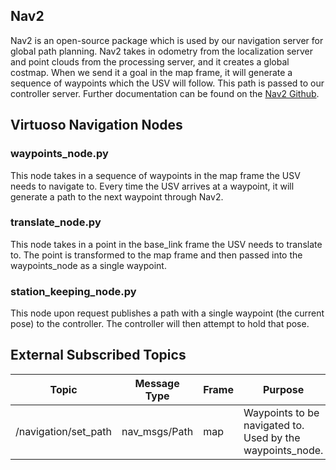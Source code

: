 
## Nav2

Nav2 is an open-source package which is used by our navigation server for global path planning. Nav2 takes in odometry from the localization server and point clouds from the processing server, and it creates a global costmap. When we send it a goal in the map frame, it will generate a sequence of waypoints which the USV will follow. This path is passed to our controller server. Further documentation can be found on the [Nav2 Github](https://github.com/ros-planning/navigation2). 

## Virtuoso Navigation Nodes

### waypoints_node.py
This node takes in a sequence of waypoints in the map frame the USV needs to navigate to. Every time the USV arrives at a waypoint, it will generate a path to the next waypoint through Nav2. 

### translate_node.py
This node takes in a point in the base_link frame the USV needs to translate to. The point is transformed to the map frame and then passed into the waypoints_node as a single waypoint.

### station_keeping_node.py
This node upon request publishes a path with a single waypoint (the current pose) to the controller. The controller will then attempt to hold that pose.

## External Subscribed Topics

| Topic | Message Type | Frame | Purpose |
|-------|--------------|-------|---------|
| /navigation/set_path | nav_msgs/Path | map | Waypoints to be navigated to. Used by the waypoints_node. |
